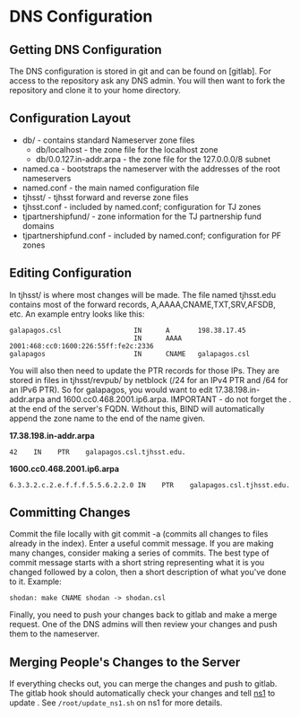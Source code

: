 # DNS Configuration

## Getting DNS Configuration

The DNS configuration is stored in git and can be found on [gitlab]. For access to the repository ask any DNS admin. You will then want to fork the repository and clone it to your home directory.

## Configuration Layout

* db/ - contains standard Nameserver zone files
  * db/localhost - the zone file for the localhost zone
  * db/0.0.127.in-addr.arpa - the zone file for the 127.0.0.0/8 subnet
* named.ca - bootstraps the nameserver with the addresses of the root nameservers
* named.conf - the main named configuration file
* tjhsst/ - tjhsst forward and reverse zone files
* tjhsst.conf - included by named.conf; configuration for TJ zones
* tjpartnershipfund/ - zone information for the TJ partnership fund domains
* tjpartnershipfund.conf - included by named.conf; configuration for PF zones

## Editing Configuration

In tjhsst/ is where most changes will be made. The file named tjhsst.edu contains most of the forward records, A,AAAA,CNAME,TXT,SRV,AFSDB, etc. An example entry looks like this:

```
galapagos.csl                  IN      A       198.38.17.45
                               IN      AAAA    2001:468:cc0:1600:226:55ff:fe2c:2336
galapagos                      IN      CNAME   galapagos.csl
```

You will also then need to update the PTR records for those IPs. They are stored in files in tjhsst/revpub/ by netblock (/24 for an IPv4 PTR and /64 for an IPv6 PTR). So for galapagos, you would want to edit 17.38.198.in-addr.arpa and 1600.cc0.468.2001.ip6.arpa. IMPORTANT - do not forget the . at the end of the server's FQDN. Without this, BIND will automatically append the zone name to the end of the name given.

**17.38.198.in-addr.arpa**

```
42    IN    PTR    galapagos.csl.tjhsst.edu.
```

**1600.cc0.468.2001.ip6.arpa**

```
6.3.3.2.c.2.e.f.f.f.5.5.6.2.2.0 IN    PTR    galapagos.csl.tjhsst.edu.
```

## Committing Changes

Commit the file locally with git commit -a (commits all changes to files already in the index). Enter a useful commit message. If you are making many changes, consider making a series of commits. The best type of commit message starts with a short string representing what it is you changed followed by a colon, then a short description of what you've done to it. Example:

```
shodan: make CNAME shodan -> shodan.csl
```

Finally, you need to push your changes back to gitlab and make a merge request. One of the DNS admins will then review your changes and push them to the nameserver.

## Merging People's Changes to the Server

If everything checks out, you can merge the changes and push to gitlab. The gitlab hook should automatically check your changes and tell [ns1] to update . See `/root/update_ns1.sh` on ns1 for more details.

[ns1]: ../../../machines/other/pitcairn.md
[ns2]: ../../../machines/vm-servers/galapagos.md
